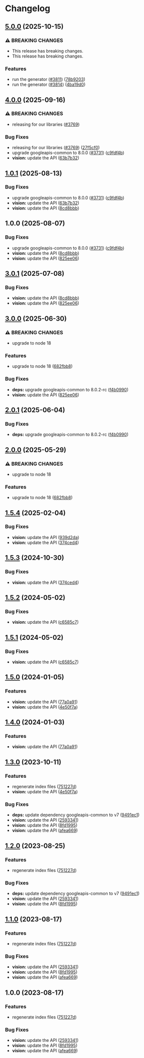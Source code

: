 # Changelog

## [5.0.0](https://github.com/googleapis/google-api-nodejs-client/compare/vision-v4.0.0...vision-v5.0.0) (2025-10-15)


### ⚠ BREAKING CHANGES

* This release has breaking changes.
* This release has breaking changes.

### Features

* run the generator ([#3811](https://github.com/googleapis/google-api-nodejs-client/issues/3811)) ([78b9203](https://github.com/googleapis/google-api-nodejs-client/commit/78b9203251a7e2d48bf29657ebd53dcdaba15acf))
* run the generator ([#3814](https://github.com/googleapis/google-api-nodejs-client/issues/3814)) ([4ba19d0](https://github.com/googleapis/google-api-nodejs-client/commit/4ba19d068b2b8deb28d773ebc6a3418f5e4a7162))

## [4.0.0](https://github.com/googleapis/google-api-nodejs-client/compare/vision-v3.0.1...vision-v4.0.0) (2025-09-16)


### ⚠ BREAKING CHANGES

* releasing for our libraries ([#3769](https://github.com/googleapis/google-api-nodejs-client/issues/3769))

### Bug Fixes

* releasing for our libraries ([#3769](https://github.com/googleapis/google-api-nodejs-client/issues/3769)) ([27f5cf0](https://github.com/googleapis/google-api-nodejs-client/commit/27f5cf0a0190a5e8e8bf970f7a7cf77c409f093e))
* upgrade googleapis-common to 8.0.0  ([#3731](https://github.com/googleapis/google-api-nodejs-client/issues/3731)) ([c9fdf4b](https://github.com/googleapis/google-api-nodejs-client/commit/c9fdf4b34d6c9bcf608eee35dd281d4680be9797))
* **vision:** update the API ([63b7b32](https://github.com/googleapis/google-api-nodejs-client/commit/63b7b3254adaf9d7b0b04e25f7d9b36cd1b7caba))

## [1.0.1](https://github.com/googleapis/google-api-nodejs-client/compare/vision-v1.0.0...vision-v1.0.1) (2025-08-13)


### Bug Fixes

* upgrade googleapis-common to 8.0.0  ([#3731](https://github.com/googleapis/google-api-nodejs-client/issues/3731)) ([c9fdf4b](https://github.com/googleapis/google-api-nodejs-client/commit/c9fdf4b34d6c9bcf608eee35dd281d4680be9797))
* **vision:** update the API ([63b7b32](https://github.com/googleapis/google-api-nodejs-client/commit/63b7b3254adaf9d7b0b04e25f7d9b36cd1b7caba))
* **vision:** update the API ([8cd8bbb](https://github.com/googleapis/google-api-nodejs-client/commit/8cd8bbb50791d5c6dba4f64593ff6c5a41675c67))

## 1.0.0 (2025-08-07)


### Bug Fixes

* upgrade googleapis-common to 8.0.0  ([#3731](https://github.com/googleapis/google-api-nodejs-client/issues/3731)) ([c9fdf4b](https://github.com/googleapis/google-api-nodejs-client/commit/c9fdf4b34d6c9bcf608eee35dd281d4680be9797))
* **vision:** update the API ([8cd8bbb](https://github.com/googleapis/google-api-nodejs-client/commit/8cd8bbb50791d5c6dba4f64593ff6c5a41675c67))
* **vision:** update the API ([825ee06](https://github.com/googleapis/google-api-nodejs-client/commit/825ee06392a8ac4971dd77bfcb940e7c374b6bb8))

## [3.0.1](https://github.com/googleapis/google-api-nodejs-client/compare/vision-v3.0.0...vision-v3.0.1) (2025-07-08)


### Bug Fixes

* **vision:** update the API ([8cd8bbb](https://github.com/googleapis/google-api-nodejs-client/commit/8cd8bbb50791d5c6dba4f64593ff6c5a41675c67))
* **vision:** update the API ([825ee06](https://github.com/googleapis/google-api-nodejs-client/commit/825ee06392a8ac4971dd77bfcb940e7c374b6bb8))

## [3.0.0](https://github.com/googleapis/google-api-nodejs-client/compare/vision-v2.0.1...vision-v3.0.0) (2025-06-30)


### ⚠ BREAKING CHANGES

* upgrade to node 18

### Features

* upgrade to node 18 ([682fbb8](https://github.com/googleapis/google-api-nodejs-client/commit/682fbb869189ae92b3e9a194d37d0548af0c1f92))


### Bug Fixes

* **deps:** upgrade googleapis-common to 8.0.2-rc ([f4b0990](https://github.com/googleapis/google-api-nodejs-client/commit/f4b099071040cfbcfe4a2e7d487d45ee93b369e0))
* **vision:** update the API ([825ee06](https://github.com/googleapis/google-api-nodejs-client/commit/825ee06392a8ac4971dd77bfcb940e7c374b6bb8))

## [2.0.1](https://github.com/googleapis/google-api-nodejs-client/compare/vision-v2.0.0...vision-v2.0.1) (2025-06-04)


### Bug Fixes

* **deps:** upgrade googleapis-common to 8.0.2-rc ([f4b0990](https://github.com/googleapis/google-api-nodejs-client/commit/f4b099071040cfbcfe4a2e7d487d45ee93b369e0))

## [2.0.0](https://github.com/googleapis/google-api-nodejs-client/compare/vision-v1.5.4...vision-v2.0.0) (2025-05-29)


### ⚠ BREAKING CHANGES

* upgrade to node 18

### Features

* upgrade to node 18 ([682fbb8](https://github.com/googleapis/google-api-nodejs-client/commit/682fbb869189ae92b3e9a194d37d0548af0c1f92))

## [1.5.4](https://github.com/googleapis/google-api-nodejs-client/compare/vision-v1.5.3...vision-v1.5.4) (2025-02-04)


### Bug Fixes

* **vision:** update the API ([939d2da](https://github.com/googleapis/google-api-nodejs-client/commit/939d2da8976d597364be217a4cf2db2a812308ff))
* **vision:** update the API ([374ced4](https://github.com/googleapis/google-api-nodejs-client/commit/374ced45ff5bd565ba7c35dc3489b4f5fc58cfc8))

## [1.5.3](https://github.com/googleapis/google-api-nodejs-client/compare/vision-v1.5.2...vision-v1.5.3) (2024-10-30)


### Bug Fixes

* **vision:** update the API ([374ced4](https://github.com/googleapis/google-api-nodejs-client/commit/374ced45ff5bd565ba7c35dc3489b4f5fc58cfc8))

## [1.5.2](https://github.com/googleapis/google-api-nodejs-client/compare/vision-v1.5.1...vision-v1.5.2) (2024-05-02)


### Bug Fixes

* **vision:** update the API ([c6585c7](https://github.com/googleapis/google-api-nodejs-client/commit/c6585c79b039060193405d68e865552f579dae19))

## [1.5.1](https://github.com/googleapis/google-api-nodejs-client/compare/vision-v1.5.0...vision-v1.5.1) (2024-05-02)


### Bug Fixes

* **vision:** update the API ([c6585c7](https://github.com/googleapis/google-api-nodejs-client/commit/c6585c79b039060193405d68e865552f579dae19))

## [1.5.0](https://github.com/googleapis/google-api-nodejs-client/compare/vision-v1.4.0...vision-v1.5.0) (2024-01-05)


### Features

* **vision:** update the API ([77a0a91](https://github.com/googleapis/google-api-nodejs-client/commit/77a0a9136e5f59f532a9bf064ebed830d10a16d3))
* **vision:** update the API ([4e50f7a](https://github.com/googleapis/google-api-nodejs-client/commit/4e50f7a822a03d295b387d4881b081f800fe4206))

## [1.4.0](https://github.com/googleapis/google-api-nodejs-client/compare/vision-v1.3.0...vision-v1.4.0) (2024-01-03)


### Features

* **vision:** update the API ([77a0a91](https://github.com/googleapis/google-api-nodejs-client/commit/77a0a9136e5f59f532a9bf064ebed830d10a16d3))

## [1.3.0](https://github.com/googleapis/google-api-nodejs-client/compare/vision-v1.2.0...vision-v1.3.0) (2023-10-11)


### Features

* regenerate index files ([751227d](https://github.com/googleapis/google-api-nodejs-client/commit/751227d3926c946b5db5edb58f0086e074a61169))
* **vision:** update the API ([4e50f7a](https://github.com/googleapis/google-api-nodejs-client/commit/4e50f7a822a03d295b387d4881b081f800fe4206))


### Bug Fixes

* **deps:** update dependency googleapis-common to v7 ([9491ec1](https://github.com/googleapis/google-api-nodejs-client/commit/9491ec1cdc3c413e7d73edcfcd59cf5c28a7c855))
* **vision:** update the API ([2593341](https://github.com/googleapis/google-api-nodejs-client/commit/2593341f5bd65213067e4d23f834ce26442a3633))
* **vision:** update the API ([8fd1995](https://github.com/googleapis/google-api-nodejs-client/commit/8fd19953a1bb295b46fb1584d0bae62774a55ab0))
* **vision:** update the API ([afea669](https://github.com/googleapis/google-api-nodejs-client/commit/afea6697bcbf7a6bbd48426f2b9a2ba63ba162f1))

## [1.2.0](https://github.com/googleapis/google-api-nodejs-client/compare/vision-v1.1.0...vision-v1.2.0) (2023-08-25)


### Features

* regenerate index files ([751227d](https://github.com/googleapis/google-api-nodejs-client/commit/751227d3926c946b5db5edb58f0086e074a61169))


### Bug Fixes

* **deps:** update dependency googleapis-common to v7 ([9491ec1](https://github.com/googleapis/google-api-nodejs-client/commit/9491ec1cdc3c413e7d73edcfcd59cf5c28a7c855))
* **vision:** update the API ([2593341](https://github.com/googleapis/google-api-nodejs-client/commit/2593341f5bd65213067e4d23f834ce26442a3633))
* **vision:** update the API ([8fd1995](https://github.com/googleapis/google-api-nodejs-client/commit/8fd19953a1bb295b46fb1584d0bae62774a55ab0))

## [1.1.0](https://github.com/googleapis/google-api-nodejs-client/compare/vision-v1.0.0...vision-v1.1.0) (2023-08-17)


### Features

* regenerate index files ([751227d](https://github.com/googleapis/google-api-nodejs-client/commit/751227d3926c946b5db5edb58f0086e074a61169))


### Bug Fixes

* **vision:** update the API ([2593341](https://github.com/googleapis/google-api-nodejs-client/commit/2593341f5bd65213067e4d23f834ce26442a3633))
* **vision:** update the API ([8fd1995](https://github.com/googleapis/google-api-nodejs-client/commit/8fd19953a1bb295b46fb1584d0bae62774a55ab0))
* **vision:** update the API ([afea669](https://github.com/googleapis/google-api-nodejs-client/commit/afea6697bcbf7a6bbd48426f2b9a2ba63ba162f1))

## 1.0.0 (2023-08-17)


### Features

* regenerate index files ([751227d](https://github.com/googleapis/google-api-nodejs-client/commit/751227d3926c946b5db5edb58f0086e074a61169))


### Bug Fixes

* **vision:** update the API ([2593341](https://github.com/googleapis/google-api-nodejs-client/commit/2593341f5bd65213067e4d23f834ce26442a3633))
* **vision:** update the API ([8fd1995](https://github.com/googleapis/google-api-nodejs-client/commit/8fd19953a1bb295b46fb1584d0bae62774a55ab0))
* **vision:** update the API ([afea669](https://github.com/googleapis/google-api-nodejs-client/commit/afea6697bcbf7a6bbd48426f2b9a2ba63ba162f1))
